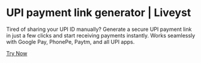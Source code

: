 # UPI payment link generator | Liveyst

Tired of sharing your UPI ID manually? Generate a secure UPI payment link in just a few clicks and start receiving payments instantly. Works seamlessly with Google Pay, PhonePe, Paytm, and all UPI apps.

[Try Now](https://upi.liveyst.com)

